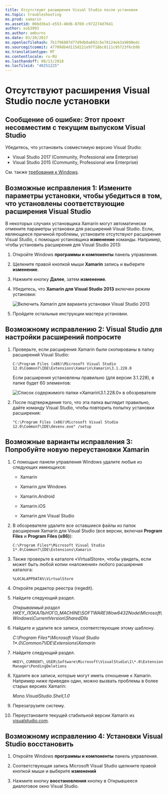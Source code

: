 ```yaml
---
title: Отсутствуют расширения Visual Studio после установки
ms.topic: troubleshooting
ms.prod: xamarin
ms.assetid: 066d36a3-e553-48d6-8769-c972274d7641
author: asb3993
ms.author: amburns
ms.date: 03/20/2017
ms.openlocfilehash: 7b1f96807d77d9db0a892c5e78124eb3a9890edc
ms.sourcegitcommit: 47709db4d115d221e97f18bc8111c95723f6cb9b
ms.translationtype: MT
ms.contentlocale: ru-RU
ms.lasthandoff: 08/13/2018
ms.locfileid: "40251225"
---
```

# <a name="missing-visual-studio-extensions-after-installation"></a>Отсутствуют расширения Visual Studio после установки

## <a name="error-message-this-project-is-incompatible-with-the-current-edition-of-visual-studio"></a>Сообщение об ошибке: Этот проект несовместим с текущим выпуском Visual Studio

Убедитесь, что установить совместимую версию Visual Studio:

-   Visual Studio 2017 (Community, Professional или Enterprise)
-   Visual Studio 2015 (Community, Professional или Enterprise)

См. также [требования к Windows](~/cross-platform/get-started/requirements.md#windows-requirements).

## <a name="possible-fix-1-change-the-installation-to-make-sure-the-visual-studio-extensions-are-installed"></a>Возможные исправления 1: Измените параметры установки, чтобы убедиться в том, что установлены соответствующие расширения Visual Studio

В некоторых случаях установщика Xamarin могут автоматически отмените параметры установки для расширений Visual Studio. Если, являющееся причиной проблемы, установите отсутствуют расширения Visual Studio, с помощью установщика **изменение** команды. Например, чтобы установить расширения для Visual Studio 2013:

1. Откройте Windows **программы и компоненты** панель управления.

2. Щелкните правой кнопкой мыши **Xamarin** запись и выберите **изменение**.

3. Нажмите кнопку **Далее**, затем **изменение**.

4. Убедитесь, что **Xamarin для Visual Studio 2013** включен режим установки:

    ![](missing-vs-extensions-images/installer.png "Включить Xamarin для варианта установки Visual Studio 2013")

5. Пройдите остальные инструкции мастера установки.

## <a name="possible-fix-2-ask-visual-studio-to-set-up-the-extensions-again"></a>Возможному исправлению 2: Visual Studio для настройки расширений попросите

1. Проверьте, если расширения Xamarin были скопированы в папку расширений Visual Studio:

    `C:\Program Files (x86)\Microsoft Visual Studio 12.0\Common7\IDE\Extensions\Xamarin\Xamarin\3.1.228.0`

    Если расширения установлены правильно (для версии 3.1.228), в папке будет 60 элементов:


    ![](missing-vs-extensions-images/folder.png "Список содержимого папки «Xamarin\3.1.228.0» в обозревателе")

2. После подтверждения того, что эта папка выглядит правильно, дайте команду Visual Studio, чтобы повторить попытку установки расширения:

    `"C:\Program Files (x86)\Microsoft Visual Studio 12.0\Common7\IDE\devenv.exe" /setup`

## <a name="possible-fix-3-try-a-fresh-reinstall-of-xamarin"></a>Возможные варианты исправления 3: Попробуйте новую переустановки Xamarin

1.  С помощью панели управления Windows удалите любые из следующих имеющихся:

    *   Xamarin

    *   Xamarin для Windows

    *   Xamarin.Android

    *   Xamarin.iOS

    *   Xamarin для Visual Studio

2.  В обозревателе удалите все оставшиеся файлы из папок расширения Xamarin для Visual Studio (все версии, включая **Program Files** и **Program Files (x86)**):

    `C:\Program Files*\Microsoft Visual Studio 1*.0\Common7\IDE\Extensions\Xamarin`

3.  Также проверьте в каталоге «VirtualStore», чтобы увидеть, если может быть любой копии «наложения» любого расширения каталога:

    `%LOCALAPPDATA%\VirtualStore`

4.  Откройте редактор реестра (regedit).

5.  Найдите следующий раздел.

    _Открываемый раздел HKEY\_ЛОКАЛЬНОГО\_MACHINE\SOFTWARE\Wow6432Node\Microsoft\Windows\CurrentVersion\SharedDlls_

6.  Найдите и удалите все записи, соответствующие этому шаблону.

    _C:\Program Files\*\Microsoft Visual Studio 1\*.0\Common7\IDE\Extensions\Xamarin_

7.  Найдите следующий раздел.

    `HKEY\_CURRENT\_USER\Software\Microsoft\VisualStudio\1\*.0\ExtensionManager\PendingDeletions`

8.  Удалите все записи, которые могут иметь отношение к Xamarin. Например ниже приведен один, можно вызвать проблемы в более старых версиях Xamarin:

    _Mono.VisualStudio.Shell,1.0_

9.  Перезагрузите систему.

10.  Переустановите текущей стабильной версии Xamarin из [visualstudio.com](https://visualstudio.com/xamarin).

## <a name="possible-fix-4-repair-visual-studio-installation"></a>Возможному исправлению 4: Установки Visual Studio восстановить

1.  Откройте Windows **программы и компоненты** панель управления.

2.  Соответствующая запись Microsoft Visual Studio щелкните правой кнопкой мыши и выберите **изменений**

3.  Нажмите кнопку **восстановления** кнопку в Открывшееся диалоговое окно Visual Studio.
